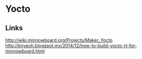 Yocto
==


## Links
http://wiki.minnowboard.org/Projects/Maker_Yocto
http://knyeoh.blogspot.mx/2014/12/how-to-build-yocto-rt-for-minnowboard.html

